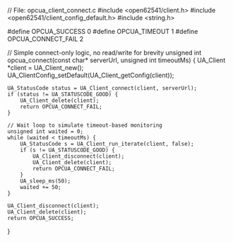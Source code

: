 // File: opcua_client_connect.c
#include <open62541/client.h>
#include <open62541/client_config_default.h>
#include <string.h>

#define OPCUA_SUCCESS 0
#define OPCUA_TIMEOUT 1
#define OPCUA_CONNECT_FAIL 2

// Simple connect-only logic, no read/write for brevity
unsigned int opcua_connect(const char* serverUrl, unsigned int timeoutMs) {
    UA_Client *client = UA_Client_new();
    UA_ClientConfig_setDefault(UA_Client_getConfig(client));

    UA_StatusCode status = UA_Client_connect(client, serverUrl);
    if (status != UA_STATUSCODE_GOOD) {
        UA_Client_delete(client);
        return OPCUA_CONNECT_FAIL;
    }

    // Wait loop to simulate timeout-based monitoring
    unsigned int waited = 0;
    while (waited < timeoutMs) {
        UA_StatusCode s = UA_Client_run_iterate(client, false);
        if (s != UA_STATUSCODE_GOOD) {
            UA_Client_disconnect(client);
            UA_Client_delete(client);
            return OPCUA_CONNECT_FAIL;
        }
        UA_sleep_ms(50);
        waited += 50;
    }

    UA_Client_disconnect(client);
    UA_Client_delete(client);
    return OPCUA_SUCCESS;
}
